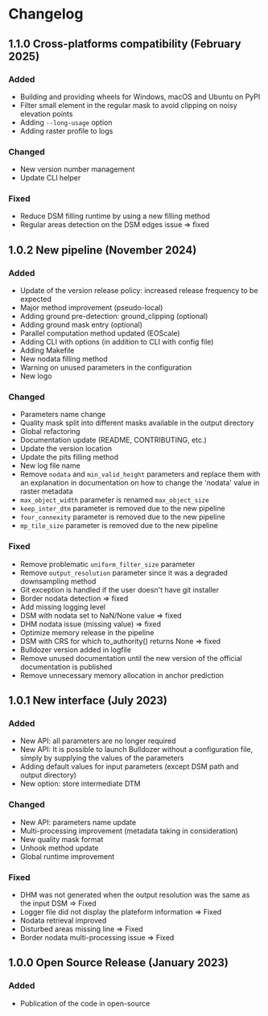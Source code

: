 # Changelog

## 1.1.0 Cross-platforms compatibility (February 2025)

### Added
- Building and providing wheels for Windows, macOS and Ubuntu on PyPI
- Filter small element in the regular mask to avoid clipping on noisy elevation points
- Adding `--long-usage` option 
- Adding raster profile to logs

### Changed
- New version number management
- Update CLI helper

### Fixed
- Reduce DSM filling runtime by using a new filling method
- Regular areas detection on the DSM edges issue => fixed

## 1.0.2 New pipeline (November 2024)

### Added
- Update of the version release policy: increased release frequency to be expected
- Major method improvement (pseudo-local)
- Adding ground pre-detection: ground_clipping (optional)
- Adding ground mask entry (optional)
- Parallel computation method updated (EOScale)
- Adding CLI with options (in addition to CLI with config file)
- Adding Makefile
- New nodata filling method
- Warning on unused parameters in the configuration
- New logo

### Changed
- Parameters name change
- Quality mask split into different masks available in the output directory
- Global refactoring
- Documentation update (README, CONTRIBUTING, etc.)
- Update the version location
- Update the pits filling method
- New log file name
- Remove `nodata` and `min_valid_height` parameters and replace them with an explanation in documentation on how to change the 'nodata' value in raster metadata 
- `max_object_width` parameter is renamed `max_object_size`
- `keep_inter_dtm` parameter is removed due to the new pipeline
- `four_connexity` parameter is removed due to the new pipeline
- `mp_tile_size` parameter is removed due to the new pipeline

### Fixed
- Remove problematic `uniform_filter_size` parameter
- Remove `output_resolution` parameter since it was a degraded downsampling method
- Git exception is handled if the user doesn't have git installer
- Border nodata detection => fixed
- Add missing logging level
- DSM with nodata set to NaN/None value => fixed
- DHM nodata issue (missing value) => fixed
- Optimize memory release in the pipeline
- DSM with CRS for which to_authority() returns None => fixed
- Bulldozer version added in logfile
- Remove unused documentation until the new version of the official documentation is published
- Remove unnecessary memory allocation in anchor prediction


## 1.0.1 New interface (July 2023)

### Added
- New API: all parameters are no longer required
- New API: It is possible to launch Bulldozer without a configuration file, simply by supplying the values of the parameters
- Adding default values for input parameters (except DSM path and output directory)
- New option: store intermediate DTM

### Changed
- New API: parameters name update
- Multi-processing improvement (metadata taking in consideration)
- New quality mask format
- Unhook method update
- Global runtime improvement

### Fixed
- DHM was not generated when the output resolution was the same as the input DSM => Fixed
- Logger file did not display the plateform information => Fixed
- Nodata retrieval improved
- Disturbed areas missing line => Fixed
- Border nodata multi-processing issue => Fixed


## 1.0.0 Open Source Release (January 2023)

### Added
- Publication of the code in open-source